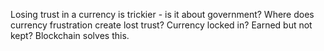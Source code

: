 Losing trust in a currency is trickier - is it about government? 
Where does currency frustration create lost trust? Currency locked in? Earned but not kept?
Blockchain solves this.

